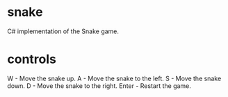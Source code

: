 # snake
C# implementation of the Snake game.

# controls
W - Move the snake up.
A - Move the snake to the left.
S - Move the snake down.
D - Move the snake to the right.
Enter - Restart the game.
